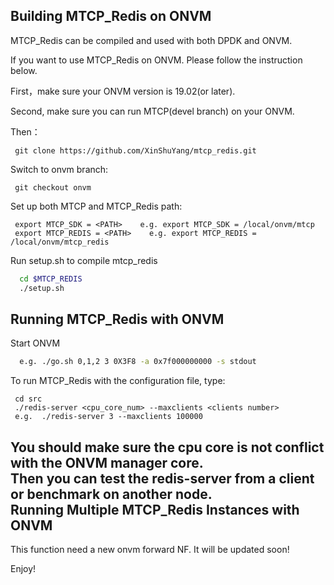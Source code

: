 Building MTCP_Redis on ONVM
--------------

MTCP_Redis can be compiled and used with both DPDK and ONVM.

If you want to use MTCP_Redis on ONVM. Please follow the instruction below.

First，make sure your ONVM version is 19.02(or later).  

Second, make sure you can run MTCP(devel branch) on your ONVM.  

Then：

     git clone https://github.com/XinShuYang/mtcp_redis.git

Switch to onvm branch:

     git checkout onvm

Set up both MTCP and MTCP_Redis path:

     export MTCP_SDK = <PATH>    e.g. export MTCP_SDK = /local/onvm/mtcp
     export MTCP_REDIS = <PATH>    e.g. export MTCP_REDIS = /local/onvm/mtcp_redis

Run setup.sh to compile mtcp_redis
```bash
  cd $MTCP_REDIS  
  ./setup.sh  
```

Running MTCP_Redis with ONVM
-------------
Start ONVM
```bash
  e.g. ./go.sh 0,1,2 3 0X3F8 -a 0x7f000000000 -s stdout
```

To run MTCP_Redis with the configuration file, type:

     cd src
     ./redis-server <cpu_core_num> --maxclients <clients number>
     e.g.  ./redis-server 3 --maxclients 100000

You should make sure the cpu core is not conflict with the ONVM manager core.  
Then you can test the redis-server from a client or benchmark on another node.  
Running Multiple MTCP_Redis Instances with ONVM
-------------
This function need a new onvm forward NF. It will be updated soon!

Enjoy!
